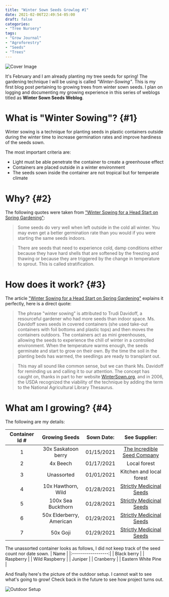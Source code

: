 ```yaml
---
title: "Winter Sown Seeds Growlog #1"
date: 2021-02-06T22:49:54-05:00
draft: false
categories:
- "Tree Nursery"
tags:
- "Grow Journal"
- "Agroforestry"
- "Seeds"
- "Trees"
---
```


![Cover Image](/img/2021/02-06/Seed-Containers.jpg)

It's February and I am already planting my tree seeds for spring! The gardening technique I will be using is called *"Winter-Sowing"*. This is my first blog post pertaining to growing trees from winter sown seeds. I plan on logging and documenting my growing experience in this series of weblogs titled as **Winter Sown Seeds Weblog**.

<!--more-->

# What is "Winter Sowing"? {#1}

Winter sowing is a technique for planting seeds in plastic containers outside during the winter time to increase germination rates and improve hardiness of the seeds sown.

The most important criteria are:

* Light must be able penetrate the container to create a greenhouse effect
* Containers are placed outside in a winter environment
* The seeds sown inside the container are not tropical but for temperate climate

# Why? {#2}

The following quotes were taken from ["Winter Sowing for a Head Start on Spring Gardening"](https://www.thespruce.com/what-is-winter-sowing-1403095):

> Some seeds do very well when left outside in the cold all winter. You may even get a better germination rate than you would if you were starting the same seeds indoors.

> There are seeds that need to experience cold, damp conditions either because they have hard shells that are softened by the freezing and thawing or because they are triggered by the change in temperature to sprout. This is called stratification.

# How does it work? {#3}
The article ["Winter Sowing for a Head Start on Spring Gardening"](https://www.thespruce.com/what-is-winter-sowing-1403095) explains it perfectly, here is a direct quote:

> The phrase "winter sowing" is attributed to Trudi Davidoff, a resourceful gardener who had more seeds than indoor space. Ms. Davidoff sows seeds in covered containers (she used take-out containers with foil bottoms and plastic tops) and then moves the containers outdoors. The containers act as mini greenhouses, allowing the seeds to experience the chill of winter in a controlled environment. When the temperature warms enough, the seeds germinate and start to grow on their own. By the time the soil in the planting beds has warmed, the seedlings are ready to transplant out.

> This may all sound like common sense, but we can thank Ms. Davidoff for reminding us and calling it to our attention. The concept has caught on, thanks in part to her website [WinterSown.org](http://wintersown.org), and in 2006, the USDA recognized the viability of the technique by adding the term to the National Agricultural Library Thesaurus.

# What am I growing? {#4}

The following are my details:

| Container Id # | Growing Seeds            | Sown Date:        | See Supplier:                                                 |
|:--------------:|:------------------------:|:-----------------:|:-------------------------------------------------------------:|
| 1              | 30x Saskatoon berry      | 01/15/2021        | [The Incredible Seed Company](https://www.incredibleseeds.ca/)|
| 2              | 4x Beech                 | 01/17/2021        | Local forest                                                  |
| 3              | Unassorted               | 01/01/2021        | Kitchen and local forest                                      |
| 4              | 10x Hawthorn, Wild       | 01/28/2021        | [Strictly Medicinal Seeds](https://strictlymedicinalseeds.com/)
| 5              | 100x Sea Buckthorn       | 01/28/2021        | [Strictly Medicinal Seeds](https://strictlymedicinalseeds.com/)
| 6              | 50x Elderberry, American | 01/29/2021        | [Strictly Medicinal Seeds](https://strictlymedicinalseeds.com/)
| 7              | 50x Goji                 | 01/29/2021        | [Strictly Medicinal Seeds](https://strictlymedicinalseeds.com/)

The unassorted container looks as follows, I did not keep track of the seed count nor date sown.
| Name               |
|:------------------:|
| Black berry        |
| Raspberry          |
| Wild Raspberry     |
| Juniper            |
| Cranberry          |
| Eastern White Pine |

And finally here's the picture of the outdoor setup. I cannot wait to see what's going to grow! Check back in the future to see how project turns out.

![Outdoor Setup](/img/2021/02-06/winter-sown-seeds.jpg)

